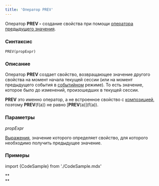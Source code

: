 ```yaml
---
title: 'Оператор PREV'
---
```


Оператор **PREV -** создание свойства при помощи [оператора предыдущего значения](Предыдущее_значение_PREV.md).

### Синтаксис

    PREV(propExpr)

### Описание

Оператор **PREV** создает свойство, возвращающее значение другого свойства на момент начала текущей сессии (или на момент предыдущего события в [событийном](События.md#событийный-режим-операторов-изменений) режиме). То есть значение, которое было до изменений, произошедших в текущей сессии.

**PREV** это именно оператор, а не встроенное свойство с [композицией](Композиция_JOIN.md), поэтому **PREV**(f(a)) не равно \[**PREV**(a)\](f(a)).

### Параметры

*propExpr*

[Выражения](Выражения.md), значение которого определяет свойство, для которого необходимо получить предыдущее значение.

### Примеры


import {CodeSample} from './CodeSample.mdx'

<CodeSample url="https://documentation.lsfusion.org/sample?file=OperatorPropertySample&block=prev"/>

**  
**
